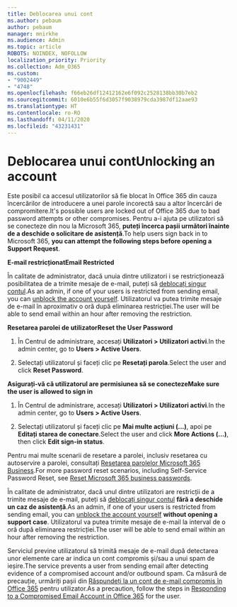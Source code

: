 ```yaml
---
title: Deblocarea unui cont
ms.author: pebaum
author: pebaum
manager: mnirkhe
ms.audience: Admin
ms.topic: article
ROBOTS: NOINDEX, NOFOLLOW
localization_priority: Priority
ms.collection: Adm_O365
ms.custom:
- "9002449"
- "4748"
ms.openlocfilehash: f66eb26df12412162e6f092c2528138bb30b7eb2
ms.sourcegitcommit: 6010e6b55f6d3057f9038979cda3987df12aae93
ms.translationtype: HT
ms.contentlocale: ro-RO
ms.lasthandoff: 04/11/2020
ms.locfileid: "43231431"
---
```

# <a name="unlocking-an-account"></a><span data-ttu-id="e3fea-102">Deblocarea unui cont</span><span class="sxs-lookup"><span data-stu-id="e3fea-102">Unlocking an account</span></span>

<span data-ttu-id="e3fea-103">Este posibil ca accesul utilizatorilor să fie blocat în Office 365 din cauza încercărilor de introducere a unei parole incorectă sau a altor încercări de compromitere.</span><span class="sxs-lookup"><span data-stu-id="e3fea-103">It's possible users are locked out of Office 365 due to bad password attempts or other compromises.</span></span> <span data-ttu-id="e3fea-104">Pentru a-i ajuta pe utilizatori să se conecteze din nou la Microsoft 365, **puteți încerca pașii următori înainte de a deschide o solicitare de asistență**.</span><span class="sxs-lookup"><span data-stu-id="e3fea-104">To help users sign back in to Microsoft 365, **you can attempt the following steps before opening a Support Request**.</span></span> 

<span data-ttu-id="e3fea-105">**E-mail restricționat**</span><span class="sxs-lookup"><span data-stu-id="e3fea-105">**Email Restricted**</span></span>

<span data-ttu-id="e3fea-106">În calitate de administrator, dacă unuia dintre utilizatori i se restricționează posibilitatea de a trimite mesaje de e-mail, puteți să [deblocați singur contul](https://docs.microsoft.com/microsoft-365/security/office-365-security/removing-user-from-restricted-users-portal-after-spam).</span><span class="sxs-lookup"><span data-stu-id="e3fea-106">As an admin, if one of your users is restricted from sending email, you can [unblock the account yourself](https://docs.microsoft.com/microsoft-365/security/office-365-security/removing-user-from-restricted-users-portal-after-spam).</span></span> <span data-ttu-id="e3fea-107">Utilizatorul va putea trimite mesaje de e-mail în aproximativ o oră după eliminarea restricției.</span><span class="sxs-lookup"><span data-stu-id="e3fea-107">The user will be able to send email within an hour after removing the restriction.</span></span>

<span data-ttu-id="e3fea-108">**Resetarea parolei de utilizator**</span><span class="sxs-lookup"><span data-stu-id="e3fea-108">**Reset the User Password**</span></span>

1. <span data-ttu-id="e3fea-109">În Centrul de administrare, accesați **Utilizatori > Utilizatori activi**.</span><span class="sxs-lookup"><span data-stu-id="e3fea-109">In the admin center, go to **Users > Active Users**.</span></span>

2. <span data-ttu-id="e3fea-110">Selectați utilizatorul și faceți clic pe **Resetați parola**.</span><span class="sxs-lookup"><span data-stu-id="e3fea-110">Select the user and click **Reset Password**.</span></span>

<span data-ttu-id="e3fea-111">**Asigurați-vă că utilizatorul are permisiunea să se conecteze**</span><span class="sxs-lookup"><span data-stu-id="e3fea-111">**Make sure the user is allowed to sign in**</span></span>

1. <span data-ttu-id="e3fea-112">În Centrul de administrare, accesați **Utilizatori > Utilizatori activi**.</span><span class="sxs-lookup"><span data-stu-id="e3fea-112">In the admin center, go to **Users > Active Users**.</span></span>

2. <span data-ttu-id="e3fea-113">Selectați utilizatorul și faceți clic pe **Mai multe acțiuni (...)**, apoi pe **Editați starea de conectare**.</span><span class="sxs-lookup"><span data-stu-id="e3fea-113">Select the user and click **More Actions (...)**, then click **Edit sign-in status**.</span></span>

<span data-ttu-id="e3fea-114">Pentru mai multe scenarii de resetare a parolei, inclusiv resetarea cu autoservire a parolei, consultați [Resetarea parolelor Microsoft 365 Business](https://docs.microsoft.com/microsoft-365/admin/add-users/reset-passwords?view=o365-worldwide).</span><span class="sxs-lookup"><span data-stu-id="e3fea-114">For more password reset scenarios, including Self-Service Password Reset, see [Reset Microsoft 365 business passwords](https://docs.microsoft.com/microsoft-365/admin/add-users/reset-passwords?view=o365-worldwide).</span></span>


<span data-ttu-id="e3fea-115">În calitate de administrator, dacă unul dintre utilizatori are restricții de a trimite mesaje de e-mail, puteți să [deblocați singur contul](https://docs.microsoft.com/microsoft-365/security/office-365-security/removing-user-from-restricted-users-portal-after-spam) **fără a deschide un caz de asistență**.</span><span class="sxs-lookup"><span data-stu-id="e3fea-115">As an admin, if one of your users is restricted from sending email, you can [unblock the account yourself](https://docs.microsoft.com/microsoft-365/security/office-365-security/removing-user-from-restricted-users-portal-after-spam) **without opening a support case**.</span></span> <span data-ttu-id="e3fea-116">Utilizatorul va putea trimite mesaje de e-mail la interval de o oră după eliminarea restricției.</span><span class="sxs-lookup"><span data-stu-id="e3fea-116">The user will be able to send email within an hour after removing the restriction.</span></span>

<span data-ttu-id="e3fea-117">Serviciul previne utilizatorul să trimită mesaje de e-mail după detectarea unor elemente care ar indica un cont compromis și/sau a unui spam de ieșire.</span><span class="sxs-lookup"><span data-stu-id="e3fea-117">The service prevents a user from sending email after detecting evidence of a compromised account and/or outbound spam.</span></span> <span data-ttu-id="e3fea-118">Ca măsură de precauție, urmăriți pașii din [Răspundeți la un cont de e-mail compromis în Office 365](https://docs.microsoft.com/office365/securitycompliance/responding-to-a-compromised-email-account) pentru utilizator.</span><span class="sxs-lookup"><span data-stu-id="e3fea-118">As a precaution, follow the steps in [Responding to a Compromised Email Account in Office 365](https://docs.microsoft.com/office365/securitycompliance/responding-to-a-compromised-email-account) for the user.</span></span>
